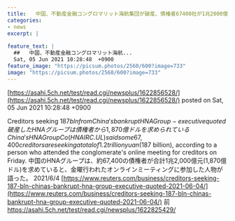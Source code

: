 ```yaml
---
title:   中国、不動産金融コングロマリット海航集団が破産、債権者67400社が1兆2000億元 (20兆6280億円)の返済求める  ★２  
categories:
- news
excerpt: |
  
feature_text: |
  ##   中国、不動産金融コングロマリット海航...
  Sat, 05 Jun 2021 10:28:48  +0900
feature_image: "https://picsum.photos/2560/600?image=733"
image: "https://picsum.photos/2560/600?image=733"
---
```


[https://asahi.5ch.net/test/read.cgi/newsplus/1622856528/](https://asahi.5ch.net/test/read.cgi/newsplus/1622856528/)
posted on Sat, 05 Jun 2021 10:28:48  +0900

<!--more-->

Creditors seeking $187 bln from China's bankrupt HNA Group - executive quoted 破産したHNAグループは債権者から1,870億ドルを求められている China's HNA Group Co (HNAIRC.UL) said some 67,400 creditors are seeking a total of 1.2 trillion yuan ($187 billion), according to a person who attended the conglomerate's online meeting for creditors on Friday. 中国のHNAグループは、約67,400の債権者が合計1兆2,000億元(1,870億ドル)を求めていると、金曜行われたオンラインミーティングに参加した人物が語った。 2021/6/4 [https://www.reuters.com/business/creditors-seeking-187-bln-chinas-bankrupt-hna-group-executive-quoted-2021-06-04/](https://www.reuters.com/business/creditors-seeking-187-bln-chinas-bankrupt-hna-group-executive-quoted-2021-06-04/) 前 https://asahi.5ch.net/test/read.cgi/newsplus/1622825429/
